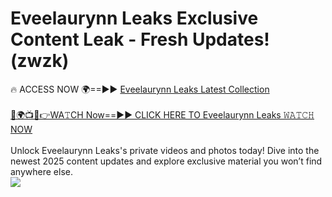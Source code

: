 # Eveelaurynn Leaks Exclusive Content Leak - Fresh Updates! (zwzk)

🔥 ACCESS NOW 🌍==►► <a href="https://tinyurl.com/kvy9nzfs" rel="nofollow">Eveelaurynn Leaks Latest Collection</a>
<br><br>
[🔴🌍📺📱👉WA𝚃CH Now==►► CLICK HERE TO Eveelaurynn Leaks 𝚆𝙰𝚃𝙲𝙷 NOW](https://tinyurl.com/kvy9nzfs)
<br><br>
Unlock Eveelaurynn Leaks's private videos and photos today! Dive into the newest 2025 content updates and explore exclusive material you won’t find anywhere else.
<br>
<a href="https://tinyurl.com/kvy9nzfs" rel="nofollow" data-target="animated-image.originalLink"><img src="https://camo.githubusercontent.com/8a4f000d20f83aca3bf7ec5f350d767afa0574a8a352519fd8cfa583a6f93a33/68747470733a2f2f692e696d6775722e636f6d2f644a486b345a712e676966" data-canonical-src="https://i.imgur.com/dJHk4Zq.gif" style="max-width: 100%; display: inline-block;" data-target="animated-image.originalImage"></a>
<br>
